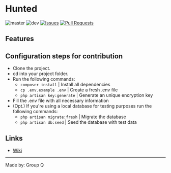 # Hunted
![master](https://img.shields.io/github/workflow/status/lderkzen/SOPROJ11Q/Laravel/dev?label=master)
![dev](https://img.shields.io/github/workflow/status/lderkzen/SOPROJ11Q/Laravel/dev?label=dev)
[![Issues](https://img.shields.io/github/issues/lderkzen/SOPROJ11Q)](https://github.com/lderkzen/SOPROJ11Q/issues)
[![Pull Requests](https://img.shields.io/github/issues-pr/lderkzen/SOPROJ11Q)](https://github.com/lderkzen/SOPROJ11Q/pulls)

## Features


## Configuration steps for contribution
- Clone the project.
- cd into your project folder.
- Run the following commands:
  - `composer install` | Install all dependencies
  - `cp .env.example .env` | Create a fresh .env file
  - `php artisan key:generate` | Generate an unique encryption key
- Fill the .env file with all necessary information
- (Opt.) If you're using a local database for testing purposes run the following commands:
  - `php artisan migrate:fresh` | Migrate the database
  - `php artisan db:seed` | Seed the database with test data


## Links
- [Wiki](https://github.com/lderkzen/SOPROJ11Q/wiki)


---
Made by: Group Q
